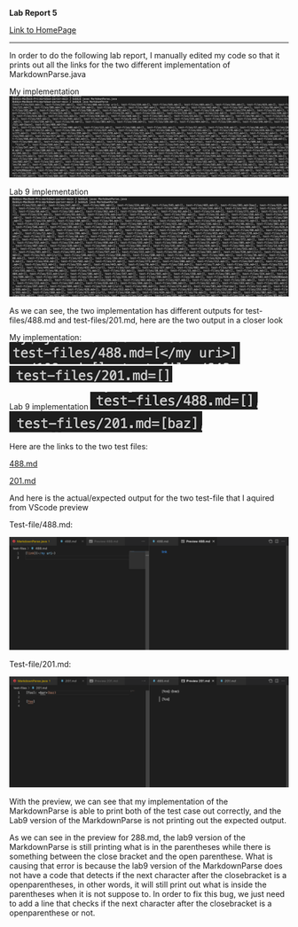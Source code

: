 **Lab Report 5**

[Link to HomePage](https://bobbyyuuuu.github.io/Caramel/index.html)

---

In order to do the following lab report, I manually edited my code so that it prints out all the links for the two different implementation of MarkdownParse.java

My implementation
![1](labrep57.png)

Lab 9 implementation
![2](labrep52.png)

As we can see, the two implementation has different outputs for test-files/488.md and test-files/201.md, here are the two output in a closer look

My implementation:
![1](labrep58.png)
![1](labrep59.png)

Lab 9 implementation
![2](labrep55.png)
![2](labrep56.png)

Here are the links to the two test files:

[488.md](https://github.com/nidhidhamnani/markdown-parser/blob/main/test-files/488.md)

[201.md](https://github.com/nidhidhamnani/markdown-parser/blob/main/test-files/201.md)

And here is the actual/expected output for the two test-file that I aquired from VScode preview

Test-file/488.md:

![2](labrep53.png)

Test-file/201.md:

![2](labrep54.png)

With the preview, we can see that my implementation of the MarkdownParse is able to print both of the test case out correctly, and the Lab9 version of the MarkdownParse is not printing out the expected output.

As we can see in the preview for 288.md, the lab9 version of the MarkdownParse is still printing what is in the parentheses while there is something between the close bracket and the open parenthese. What is causing that error is because the lab9 version of the MarkdownParse does not have a code that detects if the next character after the closebracket is a openparentheses, in other words, it will still print out what is inside the parentheses when it is not suppose to. In order to fix this bug, we just need to add a line that checks if the next character after the closebracket is a openparenthese or not.
